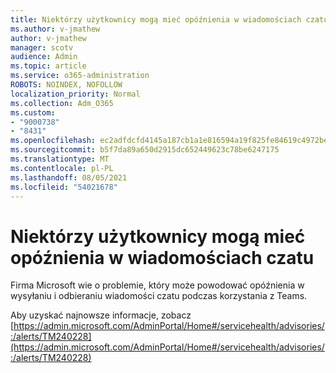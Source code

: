 ```yaml
---
title: Niektórzy użytkownicy mogą mieć opóźnienia w wiadomościach czatu
ms.author: v-jmathew
author: v-jmathew
manager: scotv
audience: Admin
ms.topic: article
ms.service: o365-administration
ROBOTS: NOINDEX, NOFOLLOW
localization_priority: Normal
ms.collection: Adm_O365
ms.custom:
- "9000738"
- "8431"
ms.openlocfilehash: ec2adfdcfd4145a187cb1a1e816594a19f825fe84619c4972be73ee565befe77
ms.sourcegitcommit: b5f7da89a650d2915dc652449623c78be6247175
ms.translationtype: MT
ms.contentlocale: pl-PL
ms.lasthandoff: 08/05/2021
ms.locfileid: "54021678"
---
```

# <a name="some-users-may-experience-delays-with-chat-messages"></a>Niektórzy użytkownicy mogą mieć opóźnienia w wiadomościach czatu

Firma Microsoft wie o problemie, który może powodować opóźnienia w wysyłaniu i odbieraniu wiadomości czatu podczas korzystania z Teams.

Aby uzyskać najnowsze informacje, zobacz [https://admin.microsoft.com/AdminPortal/Home#/servicehealth/advisories/:/alerts/TM240228](https://admin.microsoft.com/AdminPortal/Home#/servicehealth/advisories/:/alerts/TM240228)
